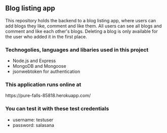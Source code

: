 <h2> Blog listing app </h2>
<p>This repository holds the backend to a blog listing app, where users can add blogs they like, comment and like them. All users can see all blogs and comment and like each other's blogs.
Deleting a blog is only available for the user who added it in the first place.</p>

<h3>Technogolies, languages and libaries used in this project </h3>
<ul><li>Node.js and Express</li>
<li>MongoDB and Mongoose</li>
<li>jsonwebtoken for authentication</li></ul>

<h3>This application runs online at </h3>
https://pure-falls-85818.herokuapp.com/

<h3> You can test it with these test credentials </h3>
<ul><li>username: testuser</li>
<li>password: salasana</li></ul>

